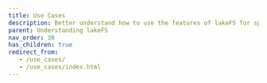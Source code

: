 ```yaml
---
title: Use Cases
description: Better understand how to use the features of lakeFS for specific use cases.
parent: Understanding lakeFS
nav_order: 30
has_children: true
redirect_from:
   - /use_cases/
   - /use_cases/index.html
---
```

